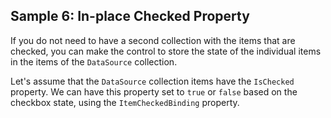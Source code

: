 ## Sample 6: In-place Checked Property

If you do not need to have a second collection with the items that are checked, you can make the control to store the state of the individual items in the items of the `DataSource` collection. 

Let's assume that the `DataSource` collection items have the `IsChecked` property. We can have this property set to `true` or `false` based on the checkbox state, using the `ItemCheckedBinding` property.
